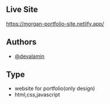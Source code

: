 
## Live Site
https://morgan-portfolio-site.netlify.app/







## Authors

- [@devalamin](https://github.com/devalamin)



## Type
- website for portfolio(only design)
- html,css,javascript
